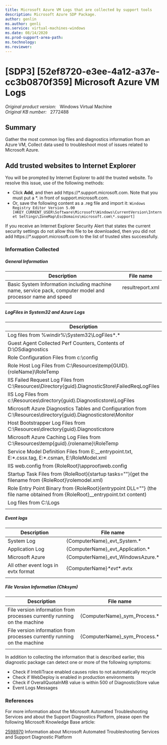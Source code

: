 ```yaml
---
title: Microsoft Azure VM Logs that are collected by support tools
description: Microsoft Azure SDP Package.
author: genlin
ms.author: genli
ms.service: virtual-machines-windows
ms.date: 08/14/2020
ms.prod-support-area-path: 
ms.technology:
ms.reviewer: 
---
```

# &#91;SDP3&#93; &#91;52ef8720-e3ee-4a12-a37e-cc3b0870f359] Microsoft Azure VM Logs

_Original product version:_ &nbsp; Windows Virtual Machine  
_Original KB number:_ &nbsp; 2772488

## Summary

Gather the most common log files and diagnostics information from an Azure VM, Collect data used to troubleshoot most of issues related to Microsoft Azure.

## Add trusted websites to Internet Explorer

You will be prompted by Internet Explorer to add the trusted website. To resolve this issue, use of the following methods:

- Click **Add**, and then add https://*.support.microsoft.com. Note that you must put a *. in front of support.microsoft.com.
- Or, save the following content as a .reg file and import it:
`Windows Registry Editor Version 5.00
[HKEY_CURRENT_USER\Software\Microsoft\Windows\CurrentVersion\Internet Settings\ZoneMap\EscDomains\microsoft.com\*.support]`

If you receive an Internet Explorer Security Alert that states the current security settings do not allow this file to be downloaded, then you did not add https://*.support.microsoft.com to the list of trusted sites successfully.

### Information Collected

##### General Information

| Description| File name |
|---|---|
|Basic System Information including machine name, service pack, computer model and processor name and speed<br/>|resultreport.xml<br/><br/>|
|||

##### LogFiles in System32 and Azure Logs

| Description| File name |
|---|---|
|Log files from %windir%\System32\LogFiles\*.*<br/>|{ComputerName}_LogFiles(SubfolderName).zip<br/>|
|Guest Agent Collected Perf Counters, Contents of D:\OSdiagnostics<br/>|{ComputerName}_OSdiagnostics.Zip<br/>|
|Role Configuration Files from c:\config<br/>|{ComputerName}_config.Zip<br/>|
|Role Host Log Files from C:\Resources\temp\{GUID}.{roleName}\RoleTemp<br/>|{ComputerName}_RoleTemp.Zip<br/>|
|IIS Failed Request Log Files from C:\Resources\Directory\{guid}.DiagnosticStore\FailedReqLogFiles<br/>|{ComputerName}_FailedReqLogFiles.Zip<br/>|
|IIS Log Files from c:\Resources\directory\{guid}.Diagnosticstore\LogFiles<br/>|{ComputerName}_IISLogFiles.Zip<br/>|
|Microsoft Azure Diagnostics Tables and Configuration from C:\Resources\directory\{guid}.Diagnosticstore\Monitor<br/>|{ComputerName}_Monitor.Zip<br/>|
|Host Bootstrapper Log Files from C:\Resources\directory\{guid}.Diagnosticstore<br/>|{ComputerName}_DiagnosticStore.Zip<br/>|
|Microsoft Azure Caching Log Files from C:\Resources\temp\{guid}.{rolename}\RoleTemp<br/>|{ComputerName}_CachingLogFiles.zip<br/>|
|Service Model Definition Files from E:\__entrypoint.txt, E:\*.cssx.tag, E:\*.csman, E:\RoleModel.xml<br/>|{ComputerName}_ServiceModel.zip<br/>|
|IIS web.config from {RoleRoot}\approot\web.config<br/>|{ComputerName}_web.config<br/>|
|Startup Task Files from {RoleRoot}\{startup tasks=""}(get the filename from {RoleRoot}\rolemodel.xml)<br/>|{ComputerName}_StartupTaskModules.Zip<br/>|
|Role Entry Point Binary from {RoleRoot}\{entrypoint DLL=""} (the file name obtained from {RoleRoot}\__entrypoint.txt content)<br/>|{ComputerName}_EntryPointDLL.Zip<br/>|
|Log files from C:\Logs<br/>|{ComputerName}_Logs.Zip<br/>|
|||

##### Event logs

| Description| File name |
|---|---|
|System Log<br/>|{ComputerName}_evt_System.*<br/>|
|Application Log<br/>|{ComputerName}_evt_Application.*<br/>|
|Microsoft Azure<br/>|{ComputerName}_evt_WindowsAzure.*<br/>|
|All other event logs in evtx format<br/>|{ComputerName}_*evt_*.evtx<br/>|
|||

##### File Version Information (Chksym)

| Description| File name |
|---|---|
|File version information from processes currently running on the machine<br/>|{ComputerName}_sym_Process.*<br/>|
|File version information from processes currently running on the machine<br/>|{ComputerName}_sym_Process.*<br/>|
|||

In addition to collecting the information that is described earlier, this diagnostic package can detect one or more of the following symptoms:


- Check if IntelliTrace enabled causes roles to not automatically recycle
- Check if WebDeploy is enabled in production environments
- Check if OverallQuotaInMB value is within 500 of DiagnosticStore value
- Event Logs Messages

### References

For more information about the Microsoft Automated Troubleshooting Services and about the Support Diagnostics Platform, please open the following Microsoft Knowledge Base article:

[2598970](https://support.microsoft.com/help/2598970) Information about Microsoft Automated Troubleshooting Services and Support Diagnostic Platform
